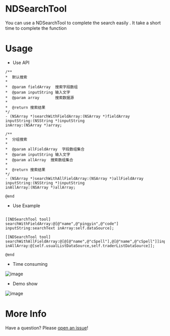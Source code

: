 # NDSearchTool
You can use a NDSearchTool to complete the search easily . It take a short time to complete the function

# Usage

* Use API

```objc
/**
*  默认搜索
*
*  @param fieldArray  搜索字段数组
*  @param inputString 输入文字
*  @param array       搜索数据源
*
*  @return 搜索结果
*/
- (NSArray *)searchWithFieldArray:(NSArray *)fieldArray
inputString:(NSString *)inputString
inArray:(NSArray *)array;

/**
*  分组搜索
*
*  @param allFieldArray  字段数组集合
*  @param inputString 输入文字
*  @param allArray  搜索数组集合
*
*  @return 搜索结果
*/
- (NSArray *)searchWithAllFieldArray:(NSArray *)allFieldArray
inputString:(NSString *)inputString
inAllArray:(NSArray *)allArray;

@end
```

* Use Example

```objc

[[NDSearchTool tool] searchWithFieldArray:@[@"name",@"pingyin",@"code"] inputString:searchText inArray:self.dataSource];

[[NDSearchTool tool] searchWithAllFieldArray:@[@[@"name",@"cSpell"],@[@"name",@"cSpell"]]inputString:searchText inAllArray:@[self.usualListDataSource,self.traderListDataSource]];

@end
```

* Time consuming

![image](https://github.com/indexjincieryi/NDSearchTool/blob/master/NDSearchToolUseTime.png)

* Demo show

![image](https://github.com/indexjincieryi/NDSearchTool/blob/master/NDSearchTool.gif)

# More Info

Have a question? Please [open an issue](https://github.com/indexjincieryi/NDSearchTool/issues)!
